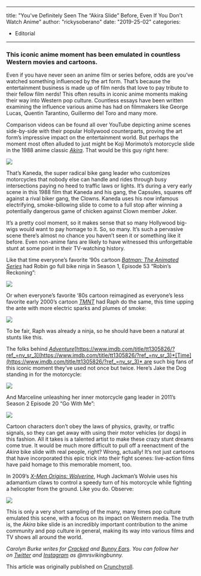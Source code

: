 
---
title: "You've Definitely Seen The &#8220;Akira Slide&#8221; Before, Even If You Don't Watch Anime"
author: "rickysoberano"
date: "2019-25-02"
categories:
- Editorial
---

### This iconic anime moment has been emulated in countless Western movies and cartoons.

Even if you have never seen an anime film or series before, odds are you&#8217;ve watched something influenced by the art form. That&#8217;s because the entertainment business is made up of film nerds that love to pay tribute to their fellow film nerds! This often results in iconic anime moments making their way into Western pop culture. Countless essays have been written examining the influence various anime has had on filmmakers like George Lucas, Quentin Tarantino, Guillermo del Toro and many more.

Comparison videos can be found all over YouTube depicting anime scenes side-by-side with their popular Hollywood counterparts, proving the art form&#8217;s impressive impact on the entertainment world. But perhaps the moment most often alluded to just might be Koji Morimoto&#8217;s motorcycle slide in the 1988 anime classic *[Akira](https://www.imdb.com/title/tt0094625/)*. That would be this guy right here:

![](https://i0.wp.com/media.giphy.com/media/28HpcLBzGp1i70Jmla/giphy.gif?w=1170&#038;ssl=1)

That’s Kaneda, the super radical bike gang leader who customizes motorcycles that nobody else can handle and rides through busy intersections paying no heed to traffic laws or lights. It’s during a very early scene in this 1988 film that Kaneda and his gang, the Capsules, squares off against a rival biker gang, the Clowns. Kaneda uses his now infamous electrifying, smoke-billowing slide to come to a full stop after winning a potentially dangerous game of chicken against Clown member Joker.

It’s a pretty cool moment, so it makes sense that so many Hollywood big-wigs would want to pay homage to it. So, so many. It’s such a pervasive scene there’s almost no chance you haven’t seen it or something like it before. Even non-anime fans are likely to have witnessed this unforgettable stunt at some point in their TV-watching history.

Like that time everyone’s favorite ‘90s cartoon *[Batman: The Animated Series](https://www.imdb.com/title/tt0103359/)* had Robin go full bike ninja in Season 1, Episode 53 “Robin’s Reckoning”:

![](https://i1.wp.com/media.giphy.com/media/cYVOkQ4WZ1ZZi1CZBH/giphy.gif?w=1170&#038;ssl=1)

Or when everyone’s favorite ‘80s cartoon reimagined as everyone’s less favorite early 2000’s cartoon *[TMNT](https://www.imdb.com/title/tt0318913/?ref_=fn_al_tt_2)* had Raph do the same, this time upping the ante with more electric sparks and plumes of smoke:

![](https://i1.wp.com/media.giphy.com/media/4T5uiSR7MFEBSo11rr/giphy.gif?w=1170&#038;ssl=1)

To be fair, Raph was already a ninja, so he should have been a natural at stunts like this.

The folks behind *[Adventure](https://www.imdb.com/title/tt1305826/?ref_=nv_sr_3)*[https://www.imdb.com/title/tt1305826/?ref_=nv_sr_3](https://www.imdb.com/title/tt1305826/?ref_=nv_sr_3)*[Time](https://www.imdb.com/title/tt1305826/?ref_=nv_sr_3)* are such big fans of this iconic moment they’ve used not once but twice. Here’s Jake the Dog standing in for the motorcycle:

![](https://i1.wp.com/media.giphy.com/media/1poY2Uw4D9YABBmyH5/giphy.gif?w=1170&#038;ssl=1)

And Marceline unleashing her inner motorcycle gang leader in 2011’s Season 2 Episode 20 “Go With Me”:

![](https://i0.wp.com/media.giphy.com/media/3njLWNOiB9dXF8oKGC/giphy.gif?w=1170&#038;ssl=1)

Cartoon characters don’t obey the laws of physics, gravity, or traffic signals, so they can get away with using their motor vehicles (or dogs) in this fashion. All it takes is a talented artist to make these crazy stunt dreams come true. It would be much more difficult to pull off a reenactment of the *Akira* bike slide with real people, right? Wrong, actually! It’s not just cartoons that have incorporated this epic trick into their fight scenes: live-action films have paid homage to this memorable moment, too.

In 2009’s *[X-Men Origins: Wolverine](https://www.imdb.com/title/tt0458525/?ref_=nv_sr_1)*, Hugh Jackman’s Wolvie uses his adamantium claws to control a speedy turn of his motorcycle while fighting a helicopter from the ground. Like you do. Observe:

![](https://i1.wp.com/media.giphy.com/media/7zVZz72QCBgSd42tWv/giphy.gif?w=1170&#038;ssl=1)

This is only a very short sampling of the many, many times pop culture emulated this scene, with a focus on its impact on Western media. The truth is, the *Akira* bike slide is an incredibly important contribution to the anime community and pop culture in general, making its way into various films and TV shows all around the world.

*Carolyn Burke writes for [Cracked](http://www.cracked.com/members/mrsvikingbunny/) and [Bunny Ears](https://bunnyears.com/author/carolynburke/). You can follow her on [Twitter](https://twitter.com/mrsvikingbunny) and [Instagram](https://www.instagram.com/mrsvikingbunny/?hl=en) as @mrsvikingbunny.*

This article was originally published on [Crunchy](https://www.crunchyroll.com/anime-feature/2018/12/07/youve-definitely-seen-the-akira-slide-before-even-if-you-dont-watch-anime)[roll](https://www.crunchyroll.com/anime-feature/2018/12/07/youve-definitely-seen-the-akira-slide-before-even-if-you-dont-watch-anime).
